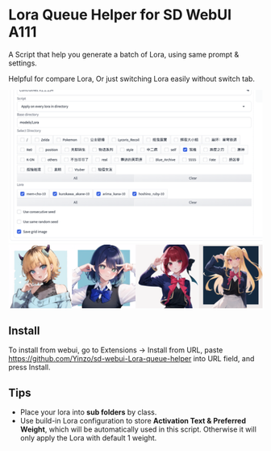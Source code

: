 # Lora Queue Helper for SD WebUI A111

A Script that help you generate a batch of Lora, using same prompt & settings.

Helpful for compare Lora, Or just switching Lora easily without switch tab.


![](https://raw.githubusercontent.com/Yinzo/sd-webui-Lora-queue-helper/main/docs/ui.png)
![](https://raw.githubusercontent.com/Yinzo/sd-webui-Lora-queue-helper/main/docs/output_sample.png)

## Install
To install from webui, go to Extensions -> Install from URL, paste https://github.com/Yinzo/sd-webui-Lora-queue-helper into URL field, and press Install.

## Tips
+ Place your lora into **sub folders** by class.
+ Use build-in Lora configuration to store **Activation Text & Preferred Weight**, which will be automatically used in this script. Otherwise it will only apply the Lora with default 1 weight.
